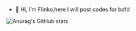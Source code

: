 - 👋 Hi, I’m Flinko,here I will post codes for bdfd

![Anurag's GitHub stats](https://github-readme-stats.vercel.app/api?username=anuraghazra&show_icons=true&theme=radical)

<!---
vflinko/vflinko is a ✨ special ✨ repository because its `README.md` 
--->
